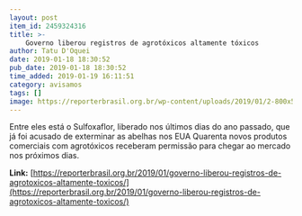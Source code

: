 ```yaml
---
layout: post
item_id: 2459324316
title: >-
    Governo liberou registros de agrotóxicos altamente tóxicos
author: Tatu D'Oquei
date: 2019-01-18 18:30:52
pub_date: 2019-01-18 18:30:52
time_added: 2019-01-19 16:11:51
category: avisamos
tags: []
image: https://reporterbrasil.org.br/wp-content/uploads/2019/01/2-800x533.jpg
---
```


Entre eles está o Sulfoxaflor, liberado nos últimos dias do ano passado, que já foi acusado de exterminar as abelhas nos EUA Quarenta novos produtos comerciais com agrotóxicos receberam permissão para chegar ao mercado nos próximos dias.

**Link:** [https://reporterbrasil.org.br/2019/01/governo-liberou-registros-de-agrotoxicos-altamente-toxicos/](https://reporterbrasil.org.br/2019/01/governo-liberou-registros-de-agrotoxicos-altamente-toxicos/)

